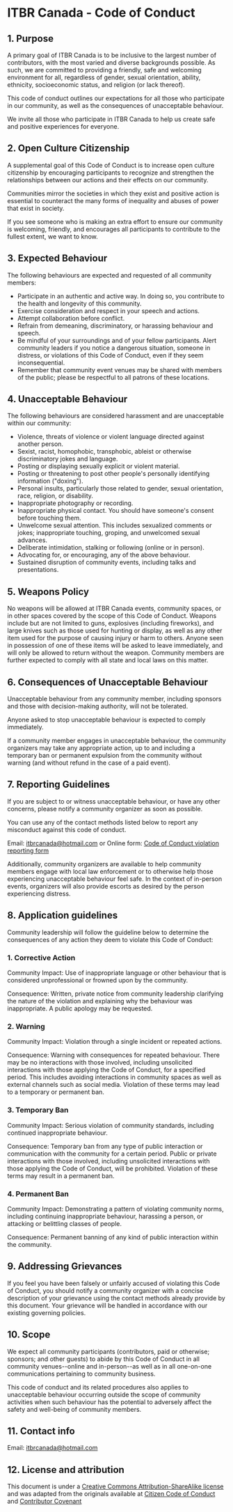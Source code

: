 # ITBR Canada - Code of Conduct

## 1. Purpose

A primary goal of ITBR Canada is to be inclusive to the largest number of contributors, with the most varied and diverse backgrounds possible. As such, we are committed to providing a friendly, safe and welcoming environment for all, regardless of gender, sexual orientation, ability, ethnicity, socioeconomic status, and religion (or lack thereof).

This code of conduct outlines our expectations for all those who participate in our community, as well as the consequences of unacceptable behaviour.

We invite all those who participate in ITBR Canada to help us create safe and positive experiences for everyone.

## 2. Open Culture Citizenship

A supplemental goal of this Code of Conduct is to increase open culture citizenship by encouraging participants to recognize and strengthen the relationships between our actions and their effects on our community.

Communities mirror the societies in which they exist and positive action is essential to counteract the many forms of inequality and abuses of power that exist in society.

If you see someone who is making an extra effort to ensure our community is welcoming, friendly, and encourages all participants to contribute to the fullest extent, we want to know.

## 3. Expected Behaviour

The following behaviours are expected and requested of all community members:

  * Participate in an authentic and active way. In doing so, you contribute to the health and longevity of this community.
  * Exercise consideration and respect in your speech and actions.
  * Attempt collaboration before conflict.
  * Refrain from demeaning, discriminatory, or harassing behaviour and speech.
  * Be mindful of your surroundings and of your fellow participants. Alert community leaders if you notice a dangerous situation, someone in distress, or violations of this Code of Conduct, even if they seem inconsequential.
  * Remember that community event venues may be shared with members of the public; please be respectful to all patrons of these locations.

## 4. Unacceptable Behaviour

The following behaviours are considered harassment and are unacceptable within our community:

  * Violence, threats of violence or violent language directed against another person.
  * Sexist, racist, homophobic, transphobic, ableist or otherwise discriminatory jokes and language.
  * Posting or displaying sexually explicit or violent material.
  * Posting or threatening to post other people's personally identifying information ("doxing").
  * Personal insults, particularly those related to gender, sexual orientation, race, religion, or disability.
  * Inappropriate photography or recording.
  * Inappropriate physical contact. You should have someone's consent before touching them.
  * Unwelcome sexual attention. This includes sexualized comments or jokes; inappropriate touching, groping, and unwelcomed sexual advances.
  * Deliberate intimidation, stalking or following (online or in person).
  * Advocating for, or encouraging, any of the above behaviour.
  * Sustained disruption of community events, including talks and presentations.

## 5. Weapons Policy

No weapons will be allowed at ITBR Canada events, community spaces, or in other spaces covered by the scope of this Code of Conduct. Weapons include but are not limited to guns, explosives (including fireworks), and large knives such as those used for hunting or display, as well as any other item used for the purpose of causing injury or harm to others. Anyone seen in possession of one of these items will be asked to leave immediately, and will only be allowed to return without the weapon. Community members are further expected to comply with all state and local laws on this matter.

## 6. Consequences of Unacceptable Behaviour

Unacceptable behaviour from any community member, including sponsors and those with decision-making authority, will not be tolerated.

Anyone asked to stop unacceptable behaviour is expected to comply immediately.

If a community member engages in unacceptable behaviour, the community organizers may take any appropriate action, up to and including a temporary ban or permanent expulsion from the community without warning (and without refund in the case of a paid event).

## 7. Reporting Guidelines

If you are subject to or witness unacceptable behaviour, or have any other concerns, please notify a community organizer as soon as possible.

You can use any of the contact methods listed below to report any misconduct against this code of conduct.

Email: itbrcanada@hotmail.com
or
Online form: [Code of Conduct violation reporting form](https://forms.gle/FiUbgKAZtKMNh5kC8)

Additionally, community organizers are available to help community members engage with local law enforcement or to otherwise help those experiencing unacceptable behaviour feel safe. In the context of in-person events, organizers will also provide escorts as desired by the person experiencing distress.

## 8. Application guidelines

Community leadership will follow the guideline below to determine the consequences of any action they deem to violate this Code of Conduct:

### 1. Corrective Action
Community Impact: Use of inappropriate language or other behaviour that is considered unprofessional or frowned upon by the community.

Consequence: Written, private notice from community leadership clarifying the nature of the violation and explaining why the behaviour was inappropriate. A public apology may be requested.

### 2. Warning
Community Impact: Violation through a single incident or repeated actions.

Consequence: Warning with consequences for repeated behaviour. There may be no interactions with those involved, including unsolicited interactions with those applying the Code of Conduct, for a specified period. This includes avoiding interactions in community spaces as well as external channels such as social media. Violation of these terms may lead to a temporary or permanent ban.

### 3. Temporary Ban
Community Impact: Serious violation of community standards, including continued inappropriate behaviour.

Consequence: Temporary ban from any type of public interaction or communication with the community for a certain period. Public or private interactions with those involved, including unsolicited interactions with those applying the Code of Conduct, will be prohibited. Violation of these terms may result in a permanent ban.

### 4. Permanent Ban
Community Impact: Demonstrating a pattern of violating community norms, including continuing inappropriate behaviour, harassing a person, or attacking or belittling classes of people.

Consequence: Permanent banning of any kind of public interaction within the community.

## 9. Addressing Grievances

If you feel you have been falsely or unfairly accused of violating this Code of Conduct, you should notify a community organizer with a concise description of your grievance using the contact methods already provide by this document. Your grievance will be handled in accordance with our existing governing policies.

## 10. Scope

We expect all community participants (contributors, paid or otherwise; sponsors; and other guests) to abide by this Code of Conduct in all community venues--online and in-person--as well as in all one-on-one communications pertaining to community business.

This code of conduct and its related procedures also applies to unacceptable behaviour occurring outside the scope of community activities when such behaviour has the potential to adversely affect the safety and well-being of community members.

## 11. Contact info

Email: itbrcanada@hotmail.com

## 12. License and attribution

This document is under a [Creative Commons Attribution-ShareAlike license](http://creativecommons.org/licenses/by-sa/3.0/) and was adapted from the originals available at [Citizen Code of Conduct](https://github.com/stumpsyn/policies/blob/master/citizen_code_of_conduct.md) and [Contributor Covenant](https://www.contributor-covenant.org/)
